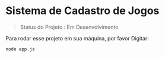 <h1>Sistema de Cadastro de Jogos</h1>

> Status do Projeto : Em Desenvolvimento

Para rodar esse projeto em sua máquina, por favor Digitar:

```
node app.js
```

